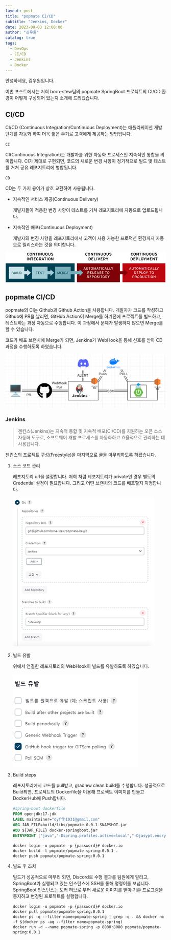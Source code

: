 ```yaml
---
layout: post
title: "popmate CI/CD"
subtitle: "Jenkins, Docker"
date: 2023-09-03 12:00:00
author: "김우원"
catalog: true
tags:
  - DevOps
  - CI/CD
  - Jenkins
  - Docker
---
```


 안녕하세요, 김우원입니다.

이번 포스트에서는 저희 born-stew팀의 popmate SpringBoot 프로젝트의 CI/CD 환경이 어떻게 구성되어 있는지 소개해 드리겠습니다.

## CI/CD

CI/CD (Continuous Integration/Continuous Deployment)는 애플리케이션 개발 단계를 자동화 하여 더욱 짧은 주기로 고객에게 제공하는 방법입니다. 

`CI`

CI(Continuous Integration)는 개발자를 위한 자동화 프로세스인 지속적인 통합을 의미합니다. CI가 제대로 구현되면, 코드의 새로운 변경 사항이 정기적으로 빌드 및 테스트를 거쳐 공유 레포지토리에 병합됩니다. 

`CD`

CD는 두 가지 용어가 상호 교환하여 사용됩니다.

- 지속적인 서비스 제공(Continuous Delivery) 

  개발자들이 적용한 변경 사항이 테스트를 거쳐 레포지토리에 자동으로 업로드됩니다.

- 지속적인 배포(Continuous Deployment)

  개발자의 변경 사항을 레포지토리에서 고객이 사용 가능한 프로덕션 환경까지 자동으로 릴리스하는 것을 의미합니다.

![CI/CD Flow](https://github.com/bone-stew/bone-stew.github.io/blob/main/img/ci-cd-flow-desktop.png?raw=true)

## popmate CI/CD

popmate의 CI는 Github과 Github Action을 사용합니다.
개발자가 코드를 작성하고 Github에 PR을 날리면, GitHub Action이 Merge를 하기전에 프로젝트를 빌드하고, 테스트하는 과정 자동으로 수행합니다.
이 과정에서 문제가 발생하지 않으면 Merge를 할 수 있습니다.

코드가 배포 브랜치에 Merge가 되면, Jenkins가 WebHook을 통해 신호를 받아 CD 과정을 수행하도록 하였습니다.

![image-20230903233506309](https://github.com/bone-stew/bone-stew.github.io/blob/main/img/image-20230903233506309.png?raw=true)

### Jenkins 

> 젠킨스(Jenkins)는 지속적 통합 및 지속적 배포(CI/CD)를 지원하는 오픈 소스 자동화 도구로, 소프트웨어 개발 프로세스를 자동화하고 효율적으로 관리하는 데 사용됩니다.

젠킨스의 프로젝트 구성(Freestyle)을 마지막으로 글을 마무리하도록 하겠습니다.

1. 소스 코드 관리

   레포지토리 url을 설정합니다. 저희 처럼 레포지토리가 private인 경우 별도의 Credential 설정이 필요합니다. 
   그리고 어떤 브랜치의 코드를 배포할지 지정합니다.

   <img src="https://github.com/bone-stew/bone-stew.github.io/blob/main/img/image-20230903225944119.png?raw=true" alt="image-20230903225944119" style="zoom:67%;" />

2. 빌드 유발

   위에서 연결한 레포지토리의 WebHook이 빌드를 유발하도록 하였습니다.

   ![image-20230903230253329](https://github.com/bone-stew/bone-stew.github.io/blob/main/img/image-20230903230253329.png?raw=true)

3. Build steps

   레포지토리에서 코드를 pull받고, gradlew clean build를 수행합니다. 
   성공적으로 Build되면, 프로젝트의 Dockerfile을 이용해 프로젝트 이미지를 만들고 DockerHub에 Push합니다.

   ```dockerfile
   #spring-boot dockerfile
   FROM openjdk:17-jdk
   LABEL maintainer="dyffh1031@gmail.com"
   ARG JAR_FILE=build/libs/popmate-0.0.1-SNAPSHOT.jar
   ADD ${JAR_FILE} docker-springboot.jar
   ENTRYPOINT ["java","-Dspring.profiles.active=local","-Djasypt.encryptor.password={password}","-jar","/docker-springboot.jar"]
   ```
   ```shell
   docker login -u popmate -p {password}# docker.io
   docker build -t popmate/popmate-spring:0.0.1 .
   docker push popmate/popmate-spring:0.0.1
   ```
4. 빌드 후 조치

   빌드가 성공적으로 마무리 되면, Discord로 수행 결과를 팀원에게 알리고, SpringBoot가 실행되고 있는 인스턴스에 SSH를 통해 명령어를 보냅니다.
   SpringBoot 인스턴스는 도커 허브로 부터 새로운 이미지를 받아 기존 프로그램을 중지하고 변경된 프로젝트를 실행합니다.

   ```shell
   docker login -u popmate -p {password}# docker.io
   docker pull popmate/popmate-spring:0.0.1
   docker ps -q --filter name=popmate-spring | grep -q . && docker rm -f $(docker ps -aq --filter name=popmate-spring)
   docker run -d --name popmate-spring -p 8080:8080 popmate/popmate-spring:0.0.1
   ```
